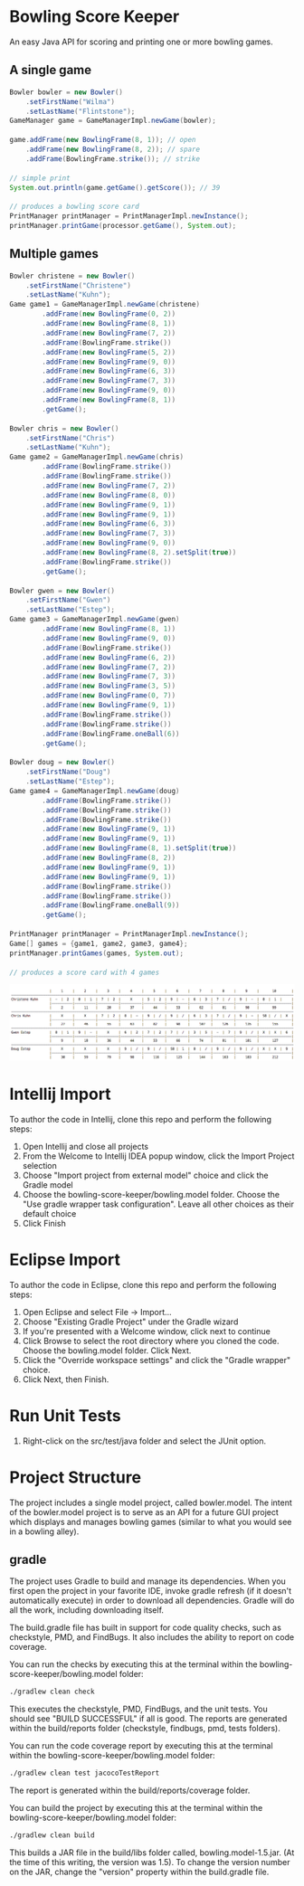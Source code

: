 # Bowling Score Keeper
An easy Java API for scoring and printing one or more bowling games.

## A single game

```Java
Bowler bowler = new Bowler()
    .setFirstName("Wilma")
    .setLastName("Flintstone");
GameManager game = GameManagerImpl.newGame(bowler);

game.addFrame(new BowlingFrame(8, 1)); // open
    .addFrame(new BowlingFrame(8, 2)); // spare
    .addFrame(BowlingFrame.strike()); // strike

// simple print
System.out.println(game.getGame().getScore()); // 39

// produces a bowling score card
PrintManager printManager = PrintManagerImpl.newInstance();
printManager.printGame(processor.getGame(), System.out);
```

## Multiple games
```Java
Bowler christene = new Bowler()
    .setFirstName("Christene")
    .setLastName("Kuhn");
Game game1 = GameManagerImpl.newGame(christene)
        .addFrame(new BowlingFrame(0, 2))
        .addFrame(new BowlingFrame(8, 1))
        .addFrame(new BowlingFrame(7, 2))
        .addFrame(BowlingFrame.strike())
        .addFrame(new BowlingFrame(5, 2))
        .addFrame(new BowlingFrame(9, 0))
        .addFrame(new BowlingFrame(6, 3))
        .addFrame(new BowlingFrame(7, 3))
        .addFrame(new BowlingFrame(9, 0))
        .addFrame(new BowlingFrame(8, 1))
        .getGame();

Bowler chris = new Bowler()
    .setFirstName("Chris")
    .setLastName("Kuhn");
Game game2 = GameManagerImpl.newGame(chris)
        .addFrame(BowlingFrame.strike())
        .addFrame(BowlingFrame.strike())
        .addFrame(new BowlingFrame(7, 2))
        .addFrame(new BowlingFrame(8, 0))
        .addFrame(new BowlingFrame(9, 1))
        .addFrame(new BowlingFrame(9, 1))
        .addFrame(new BowlingFrame(6, 3))
        .addFrame(new BowlingFrame(7, 3))
        .addFrame(new BowlingFrame(9, 0))
        .addFrame(new BowlingFrame(8, 2).setSplit(true))
        .addFrame(BowlingFrame.strike())
        .getGame();

Bowler gwen = new Bowler()
    .setFirstName("Gwen")
    .setLastName("Estep");
Game game3 = GameManagerImpl.newGame(gwen)
        .addFrame(new BowlingFrame(8, 1))
        .addFrame(new BowlingFrame(9, 0))
        .addFrame(BowlingFrame.strike())
        .addFrame(new BowlingFrame(6, 2))
        .addFrame(new BowlingFrame(7, 2))
        .addFrame(new BowlingFrame(7, 3))
        .addFrame(new BowlingFrame(3, 5))
        .addFrame(new BowlingFrame(0, 7))
        .addFrame(new BowlingFrame(9, 1))
        .addFrame(BowlingFrame.strike())
        .addFrame(BowlingFrame.strike())
        .addFrame(BowlingFrame.oneBall(6))
        .getGame();

Bowler doug = new Bowler()
    .setFirstName("Doug")
    .setLastName("Estep");
Game game4 = GameManagerImpl.newGame(doug)
        .addFrame(BowlingFrame.strike())
        .addFrame(BowlingFrame.strike())
        .addFrame(BowlingFrame.strike())
        .addFrame(new BowlingFrame(9, 1))
        .addFrame(new BowlingFrame(9, 1))
        .addFrame(new BowlingFrame(8, 1).setSplit(true))
        .addFrame(new BowlingFrame(8, 2))
        .addFrame(new BowlingFrame(9, 1))
        .addFrame(new BowlingFrame(9, 1))
        .addFrame(BowlingFrame.strike())
        .addFrame(BowlingFrame.strike())
        .addFrame(BowlingFrame.oneBall(9))
        .getGame();

PrintManager printManager = PrintManagerImpl.newInstance();
Game[] games = {game1, game2, game3, game4};
printManager.printGames(games, System.out);

// produces a score card with 4 games
```

![Game Screen Shot](game.png)

# Intellij Import
To author the code in Intellij, clone this repo and perform the following steps:

1. Open Intellij and close all projects
2. From the Welcome to Intellij IDEA popup window, click the Import Project selection
3. Choose "Import project from external model" choice and click the Gradle model
4. Choose the bowling-score-keeper/bowling.model folder. Choose the "Use gradle wrapper task configuration".  Leave all other choices as their default choice
5. Click Finish

# Eclipse Import
To author the code in Eclipse, clone this repo and perform the following steps:

1. Open Eclipse and select File -> Import...
2. Choose "Existing Gradle Project" under the Gradle wizard
3. If you're presented with a Welcome window, click next to continue
4. Click Browse to select the root directory where you cloned the code. Choose the bowling.model folder. Click Next.
5. Click the "Override workspace settings" and click the "Gradle wrapper" choice.
6. Click Next, then Finish.

# Run Unit Tests
1. Right-click on the src/test/java folder and select the JUnit option.

# Project Structure
The project includes a single model project, called bowler.model.  The intent of the bowler.model project is to serve as an API for a future GUI project which displays and manages bowling games (similar to what you would see in a bowling alley).  

## gradle
The project uses Gradle to build and manage its dependencies. When you first open the project in your favorite IDE, invoke gradle refresh (if it doesn't automatically execute) in order to download all dependencies.  Gradle will do all the work, including downloading itself.

The build.gradle file has built in support for code quality checks, such as checkstyle, PMD, and FindBugs.  It also includes the ability to report on code coverage.

You can run the checks by executing this at the terminal within the bowling-score-keeper/bowling.model folder:

```sh
./gradlew clean check
```

This executes the checkstyle, PMD, FindBugs, and the unit tests.  You should see "BUILD SUCCESSFUL" if all is good.  The reports are generated within the build/reports folder (checkstyle, findbugs, pmd, tests folders).

You can run the code coverage report by executing this at the terminal within the bowling-score-keeper/bowling.model folder:

```sh
./gradlew clean test jacocoTestReport
```

The report is generated within the build/reports/coverage folder.

You can build the project by executing this at the terminal within the bowling-score-keeper/bowling.model folder:

```sh
./gradlew clean build
```

This builds a JAR file in the build/libs folder called, bowling.model-1.5.jar. (At the time of this writing, the version was 1.5). To change the version number on the JAR, change the "version" property within the build.gradle file.

